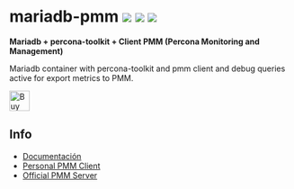 # mariadb-pmm [![](https://images.microbadger.com/badges/version/jorgeandrada/mariadb-pmm:latest.svg)](https://microbadger.com/images/jorgeandrada/mariadb-pmm:latest "Get your own version badge on microbadger.com") [![](https://images.microbadger.com/badges/image/jorgeandrada/mariadb-pmm:latest.svg)](https://microbadger.com/images/jorgeandrada/mariadb-pmm:latest "Get your own image badge on microbadger.com") [![](https://images.microbadger.com/badges/commit/jorgeandrada/mariadb-pmm:latest.svg)](https://microbadger.com/images/jorgeandrada/mariadb-pmm:latest "Get your own commit badge on microbadger.com")

**Mariadb + percona-toolkit + Client PMM (Percona Monitoring and Management)**

Mariadb container with percona-toolkit and pmm client and debug queries active for export metrics to PMM.

<a href='https://ko-fi.com/A417UXC' target='_blank'><img height='36' style='border:0px;height:36px;' src='https://az743702.vo.msecnd.net/cdn/kofi2.png?v=0' border='0' alt='Buy Me a Coffee at ko-fi.com' /></a>

## Info
  - [Documentación](https://www.percona.com/doc/percona-monitoring-and-management/index.html)
  - [Personal PMM Client](https://hub.docker.com/r/jorgeandrada/pmm-client/)
  - [Official PMM Server](https://hub.docker.com/r/percona/pmm-server/)
